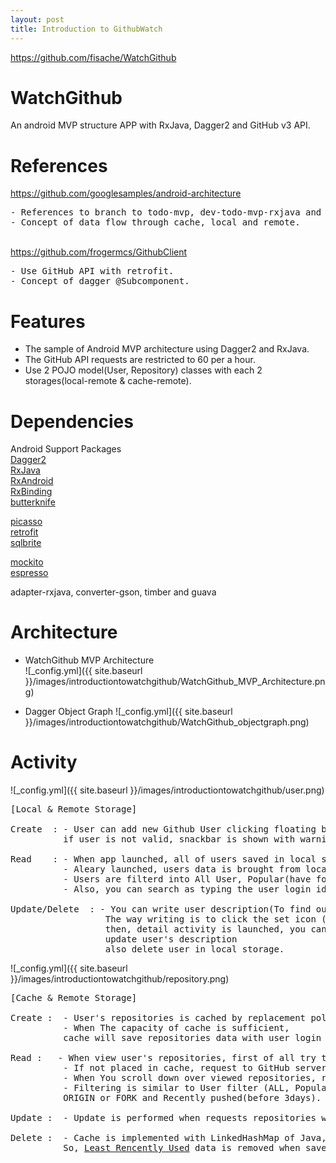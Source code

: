 ```yaml
---
layout: post
title: Introduction to GithubWatch
---
```


<a href="https://github.com/fisache/WatchGithub">https://github.com/fisache/WatchGithub</a>
# WatchGithub
An android MVP structure APP with RxJava, Dagger2 and GitHub v3 API.

# References

<a href="https://github.com/googlesamples/android-architecture" >https://github.com/googlesamples/android-architecture</a>
<pre>
- References to branch to todo-mvp, dev-todo-mvp-rxjava and todo-mvp-dagger
- Concept of data flow through cache, local and remote.
</pre>
<br />
<a href="https://github.com/frogermcs/GithubClient" >https://github.com/frogermcs/GithubClient</a>
<pre>
- Use GitHub API with retrofit.
- Concept of dagger @Subcomponent.
</pre>

# Features
- The sample of Android MVP architecture using Dagger2 and RxJava.
- The GitHub API requests are restricted to 60 per a hour.
- Use 2 POJO model(User, Repository) classes with each 2 storages(local-remote & cache-remote).

# Dependencies

Android Support Packages <br />
<a href="https://github.com/google/dagger">Dagger2</a> <br />
<a href="https://github.com/ReactiveX/RxJava">RxJava</a> <br />
<a href="https://github.com/ReactiveX/RxAndroid">RxAndroid</a> <br />
<a href="https://github.com/JakeWharton/RxBinding">RxBinding</a> <br />
<a href="https://github.com/JakeWharton/butterknife">butterknife</a> <br />

<a href="https://github.com/square/picasso">picasso</a> <br />
<a href="https://github.com/square/retrofit">retrofit</a> <br />
<a href="https://github.com/square/sqlbrite">sqlbrite</a> <br />

<a href="https://github.com/mockito/mockito">mockito</a> <br />
<a href="https://developer.android.com/training/testing/ui-testing/espresso-testing.html">espresso</a> <br />

adapter-rxjava, converter-gson, timber and guava <br />

# Architecture
- WatchGithub MVP Architecture <br />
![_config.yml]({{ site.baseurl }}/images/introductiontowatchgithub/WatchGithub_MVP_Architecture.png)

- Dagger Object Graph
![_config.yml]({{ site.baseurl }}/images/introductiontowatchgithub/WatchGithub_objectgraph.png)

# Activity
![_config.yml]({{ site.baseurl }}/images/introductiontowatchgithub/user.png)
<pre>
[Local & Remote Storage]

Create  : - User can add new Github User clicking floating button.
          if user is not valid, snackbar is shown with warning.
          
Read    : - When app launched, all of users saved in local storage(SQLite) are updated with remote storage(GitHub API).
          - Aleary launched, users data is brought from local storage
          - Users are filterd into All User, Popular(have followers over 150), and User or Organization.
          - Also, you can search as typing the user login id.

Update/Delete  : - You can write user description(To find out who). It will place at the hint 'Go to setting..'.
                  The way writing is to click the set icon (looks like gear)
                  then, detail activity is launched, you can
                  update user's description
                  also delete user in local storage.
</pre>

![_config.yml]({{ site.baseurl }}/images/introductiontowatchgithub/repository.png)

<pre>
[Cache & Remote Storage]

Create :  - User's repositories is cached by replacement policy of <a href="https://en.wikipedia.org/wiki/Cache_algorithms#LRU">LRU</a>.
          - When The capacity of cache is sufficient, 
          cache will save repositories data with user login id and requested last page number

Read :   - When view user's repositories, first of all try to read from cache.
          - If not placed in cache, request to GitHub server and save to cache.
          - When You scroll down over viewed repositories, request next repositories to GitHub server and save to cache.
          - Filtering is similar to User filter (ALL, Popular(starred over 500), 
          ORIGIN or FORK and Recently pushed(before 3days).

Update :  - Update is performed when requests repositories when the repositories are not placed in cache.

Delete :  - Cache is implemented with LinkedHashMap of Java, and follows the replacement policy of <a href="https://en.wikipedia.org/wiki/Cache_algorithms#LRU">LRU</a>.
          So, <a href="https://en.wikipedia.org/wiki/Cache_algorithms#LRU">Least Rencently Used</a> data is removed when save new data to cache in full capacity.
</pre>




